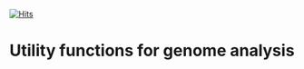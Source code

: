 [![Hits](https://hits.seeyoufarm.com/api/count/incr/badge.svg?url=https%3A%2F%2Fgithub.com%2FPDRohde%2Fugnome&count_bg=%2379C83D&title_bg=%23555555&icon=&icon_color=%23E7E7E7&title=hits&edge_flat=false)](https://hits.seeyoufarm.com)
# Utility functions for genome analysis
